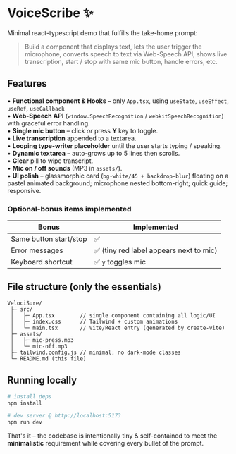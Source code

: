 # VoiceScribe ✨

Minimal react-typescript demo that fulfills the take-home prompt:

> Build a component that displays text, lets the user trigger the microphone, converts speech to text via Web-Speech API, shows live transcription, start / stop with same mic button, handle errors, etc.

## Features

• **Functional component & Hooks** – only `App.tsx`, using `useState`, `useEffect`, `useRef`, `useCallback`  
• **Web-Speech API** (`window.SpeechRecognition` / `webkitSpeechRecognition`) with graceful error handling.  
• **Single mic button** – click *or* press **Y** key to toggle.  
• **Live transcription** appended to a textarea.  
• **Looping type-writer placeholder** until the user starts typing / speaking.  
• **Dynamic textarea** – auto-grows up to 5 lines then scrolls.  
• **Clear** pill to wipe transcript.  
• **Mic on / off sounds** (MP3 in `assets/`).  
• **UI polish** – glassmorphic card (`bg-white/45 + backdrop-blur`) floating on a pastel animated background; microphone nested bottom-right; quick guide; responsive.

### Optional-bonus items implemented

| Bonus | Implemented |
|-------|-------------|
| Same button start/stop | ✅ |
| Error messages | ✅ (tiny red label appears next to mic) |
| Keyboard shortcut | ✅ `y` toggles mic |

## File structure (only the essentials)

```
VelociSure/
 ├─ src/
 │   ├─ App.tsx        // single component containing all logic/UI
 │   ├─ index.css      // Tailwind + custom animations
 │   └─ main.tsx       // Vite/React entry (generated by create-vite)
 ├─ assets/
 │   ├─ mic-press.mp3
 │   └─ mic-off.mp3
 ├─ tailwind.config.js // minimal; no dark-mode classes
 └─ README.md (this file)
```

## Running locally

```bash
# install deps
npm install

# dev server @ http://localhost:5173	
npm run dev
```

That's it – the codebase is intentionally tiny & self-contained to meet the **minimalistic** requirement while covering every bullet of the prompt. 
